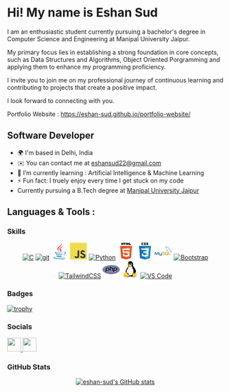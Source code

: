 <!-- ![github-header-image](https://github.com/eshan-sud/eshan-sud/assets/113531303/15b78725-3896-4a14-befa-30302e0cdf78) -->

Hi! My name is Eshan Sud
=================================================================================================================================

<!-- ![](https://user-images.githubusercontent.com/18350557/176309783-0785949b-9127-417c-8b55-ab5a4333674e.gif) -->

<p>
I am an enthusiastic student currently pursuing a bachelor's degree in Computer Science and Engineering at Manipal University Jaipur.

My primary focus lies in establishing a strong foundation in core concepts, such as Data Structures and Algorithms, Object Oriented Porgramming and applying them to enhance my programming proficiency.

I invite you to join me on my professional journey of continuous learning and contributing to projects that create a positive impact.

I look forward to connecting with you.

Portfolio Website : <a href="https://eshan-sud.github.io/portfolio-website/" target="_blank">https://eshan-sud.github.io/portfolio-website/</a>
</p>

Software Developer
-----------------

* 🌍 I'm based in Delhi, India
* ✉️ You can contact me at [eshansud22@gmail.com](mailto:eshansud22@gmail.com)
* 🌱 I’m currently learning : Artificial Intelligence & Machine Learning
* ⚡ Fun fact: I truely enjoy every time I get stuck on my code
* Currently pursuing a B.Tech degree at <a href="https://jaipur.manipal.edu/" rel="nofollow"> Manipal University Jaipur
</a>

<h2>
    Languages & Tools :
</h2>

### Skills

<p align="center">
    <!-- C --> <a href="https://docs.microsoft.com/en-us/cpp/?view=msvc-170" target="_blank" rel="noreferrer"><img src="https://raw.githubusercontent.com/danielcranney/readme-generator/main/public/icons/skills/c-colored.svg" width="36" height="36" alt="C"></a>
    <!-- Git --> <a href="https://git-scm.com/" target="_blank" rel="noreferrer"><img src="https://www.vectorlogo.zone/logos/git-scm/git-scm-icon.svg" alt="git" width="40" height="40"></a>
    <!-- Java --> <a href="https://www.java.com" target="_blank" rel="noreferrer"><img src="https://raw.githubusercontent.com/devicons/devicon/master/icons/java/java-original.svg" alt="java" width="40" height="40"></a>
    <!-- JavaScript --> <a href="https://developer.mozilla.org/en-US/docs/Web/JavaScript" target="_blank" rel="noreferrer"><img src="https://raw.githubusercontent.com/devicons/devicon/master/icons/javascript/javascript-original.svg" alt="javascript" width="40" height="40"></a>
    <!-- Python --> <a href="https://www.python.org/" target="_blank" rel="noreferrer"><img src="https://raw.githubusercontent.com/danielcranney/readme-generator/main/public/icons/skills/python-colored.svg" width="36" height="36" alt="Python"></a>
    <!-- HTML5 --> <a href="https://www.w3.org/html/" target="_blank" rel="noreferrer"><img src="https://raw.githubusercontent.com/devicons/devicon/master/icons/html5/html5-original-wordmark.svg" alt="html5" width="40" height="40"></a>
    <!-- CSS3 --> <a href="https://www.w3schools.com/css/" target="_blank" rel="noreferrer"><img src="https://raw.githubusercontent.com/devicons/devicon/master/icons/css3/css3-original-wordmark.svg" alt="css3" width="40" height="40"></a>
    <!-- MySQL --> <a href="https://www.mysql.com/" target="_blank" rel="noreferrer"><img src="https://raw.githubusercontent.com/devicons/devicon/master/icons/mysql/mysql-original-wordmark.svg" alt="mysql" width="40" height="40"></a>
    <!-- Bootstrap CSS --> <a href="https://getbootstrap.com/" target="_blank" rel="noreferrer"><img src="https://raw.githubusercontent.com/danielcranney/readme-generator/main/public/icons/skills/bootstrap-colored.svg" width="36" height="36" alt="Bootstrap"></a>
    <!-- Tailwind CSS --> <a href="https://tailwindcss.com/" target="_blank" rel="noreferrer"><img src="https://raw.githubusercontent.com/danielcranney/readme-generator/main/public/icons/skills/tailwindcss-colored.svg" width="36" height="36" alt="TailwindCSS"></a>
    <!-- PhP --> <a href="https://www.php.net" target="_blank" rel="noreferrer"><img src="https://raw.githubusercontent.com/devicons/devicon/master/icons/php/php-original.svg" alt="php" width="40" height="40"></a>
    <!-- Linux --> <a href="https://www.linux.org/" target="_blank" rel="noreferrer"><img src="https://raw.githubusercontent.com/devicons/devicon/master/icons/linux/linux-original.svg" alt="Linux" width="40" height="40"/></a>
    <!-- VS Code --> <a href="https://code.visualstudio.com/" target="_blank" rel="noreferrer"><img src="https://github.com/eshan-sud/eshan-sud/assets/113531303/ba7daee0-4c97-4931-8975-0e4d7da6f8e5" alt="VS Code" width="40" height="40"></a>
</p>

### Badges

<!-- [![trophy](https://github-profile-trophy.vercel.app/?username=eshan-sud)](https://github.com/ryo-ma/github-profile-trophy -->
[![trophy](https://github-profile-trophy.vercel.app/?username=eshan-sud&theme=onedark)](https://github.com/ryo-ma/github-profile-trophy)


### Socials

<a href="https://www.github.com/eshan-sud" target="_blank" rel="noreferrer">
    <picture>
        <source media="(prefers-color-scheme: dark)" srcset="https://raw.githubusercontent.com/danielcranney/readme-generator/main/public/icons/socials/github-dark.svg">
        <source media="(prefers-color-scheme: light)" srcset="https://raw.githubusercontent.com/danielcranney/readme-generator/main/public/icons/socials/github.svg">
        <img src="https://raw.githubusercontent.com/danielcranney/readme-generator/main/public/icons/socials/github.svg" width="32" height="32">
    </picture>
</a>
<a href="https://www.linkedin.com/in/eshan-sud" target="_blank" rel="noreferrer">
    <picture>
        <source media="(prefers-color-scheme: dark)" srcset="https://raw.githubusercontent.com/danielcranney/readme-generator/main/public/icons/socials/linkedin-dark.svg">
        <source media="(prefers-color-scheme: light)" srcset="https://raw.githubusercontent.com/danielcranney/readme-generator/main/public/icons/socials/linkedin.svg">
        <img src="https://raw.githubusercontent.com/danielcranney/readme-generator/main/public/icons/socials/linkedin.svg" width="32" height="32">
    </picture>
</a>


### GitHub Stats
<div align="center">
    <a href="http://www.github.com/eshan-sud"><img src="https://github-readme-stats.vercel.app/api?username=eshan-sud&show_icons=true&hide=&count_private=true&title_color=3382ed&text_color=ffffff&icon_color=3382ed&bg_color=1c1917&hide_border=true&show_icons=true" alt="eshan-sud's GitHub stats"></a>
</div>


<!-- 

-- <br/>VS Code     : <a href="https://code.visualstudio.com/" target="_blank" rel="noreferrer"><img src="https://github.com/eshan-sud/eshan-sud/assets/113531303/ba7daee0-4c97-4931-8975-0e4d7da6f8e5" alt="VS Code" width="40" height="40"></a>
<br/>AWS         : <a href="https://aws.amazon.com" target="_blank" rel="noreferrer"><img src="https://raw.githubusercontent.com/devicons/devicon/master/icons/amazonwebservices/amazonwebservices-original-wordmark.svg" alt="aws" width="40" height="40"></a>
<br/>Azure       : <a href="https://azure.microsoft.com/en-in/" target="_blank" rel="noreferrer"><img src="https://www.vectorlogo.zone/logos/microsoft_azure/microsoft_azure-icon.svg" alt="azure" width="40" height="40"></a>
<br/>Android     : <a href="https://android.com/" target="_blank" rel="noreferrer"><img src="https://raw.githubusercontent.com/devicons/devicon/master/icons/android/android-original-wordmark.svg" alt="Android" width="40" height="40"/></a>
<br/>Arduino     : <a href="https://www.arduino.cc/" target="_blank" rel="noreferrer"><img src="https://cdn.worldvectorlogo.com/logos/arduino-1.svg" alt="arduino" width="40" height="40"></a>
<br/>Bash        : <a href="https://www.gnu.org/software/bash/" target="_blank" rel="noreferrer"><img src="https://www.vectorlogo.zone/logos/gnu_bash/gnu_bash-icon.svg" alt="bash" width="40" height="40"></a>
<br/>Blender     : <a href="https://www.blender.org/" target="_blank" rel="noreferrer"><img src="https://download.blender.org/branding/community/blender_community_badge_white.svg" alt="blender" width="40" height="40"></a>
-- <br/>Bootstrap CSS : <a href="https://getbootstrap.com/" target="_blank" rel="noreferrer"><img src="https://raw.githubusercontent.com/danielcranney/readme-generator/main/public/icons/skills/bootstrap-colored.svg" width="36" height="36" alt="Bootstrap"></a>
-- <br/>C           : <a href="https://docs.microsoft.com/en-us/cpp/?view=msvc-170" target="_blank" rel="noreferrer"><img src="https://raw.githubusercontent.com/danielcranney/readme-generator/main/public/icons/skills/c-colored.svg" width="36" height="36" alt="C"></a>
-- <br/>CSS3        : <a href="https://www.w3schools.com/css/" target="_blank" rel="noreferrer"><img src="https://raw.githubusercontent.com/devicons/devicon/master/icons/css3/css3-original-wordmark.svg" alt="css3" width="40" height="40"></a>
<br/>Figma       : <a href="https://www.figma.com/" target="_blank" rel="noreferrer"><img src="https://raw.githubusercontent.com/danielcranney/readme-generator/main/public/icons/skills/figma-colored.svg" width="40" height="40" alt="Figma"></a>
<br/>Cypress     : <a href="https://www.cypress.io" target="_blank" rel="noreferrer"><img src="https://raw.githubusercontent.com/simple-icons/simple-icons/6e46ec1fc23b60c8fd0d2f2ff46db82e16dbd75f/icons/cypress.svg" alt="cypress" width="40" height="40"></a>
<br/>Dart        : <a href="https://dart.dev" target="_blank" rel="noreferrer"><img src="https://www.vectorlogo.zone/logos/dartlang/dartlang-icon.svg" alt="dart" width="40" height="40"></a>
<br/>Docker      : <a href="https://www.docker.com/" target="_blank" rel="noreferrer"><img src="https://raw.githubusercontent.com/devicons/devicon/master/icons/docker/docker-original-wordmark.svg" alt="docker" width="40" height="40"></a>
<br/>Kubernetes  : <a href="https://kubernetes.io" target="_blank" rel="noreferrer"><img src="https://www.vectorlogo.zone/logos/kubernetes/kubernetes-icon.svg" alt="kubernetes" width="40" height="40"></a>
<br/>.NET        : <a href="https://dotnet.microsoft.com/" target="_blank" rel="noreferrer"><img src="https://raw.githubusercontent.com/devicons/devicon/master/icons/dot-net/dot-net-original-wordmark.svg" alt="dotnet" width="40" height="40"></a>
<br/>Firebase    : <a href="https://firebase.google.com/" target="_blank" rel="noreferrer"><img src="https://www.vectorlogo.zone/logos/firebase/firebase-icon.svg" alt="firebase" width="40" height="40"></a>
<br/>Flutter     : <a href="https://flutter.dev" target="_blank" rel="noreferrer"><img src="https://www.vectorlogo.zone/logos/flutterio/flutterio-icon.svg" alt="flutter" width="40" height="40"></a>
<br/>Framer      : <a href="https://www.framer.com/" target="_blank" rel="noreferrer"><img src="https://www.vectorlogo.zone/logos/framer/framer-icon.svg" alt="framer" width="40" height="40"></a>
<br/>Google Cloud: <a href="https://cloud.google.com" target="_blank" rel="noreferrer"><img src="https://www.vectorlogo.zone/logos/google_cloud/google_cloud-icon.svg" alt="gcp" width="40" height="40"></a>
-- <br/>Git         : <a href="https://git-scm.com/" target="_blank" rel="noreferrer"><img src="https://www.vectorlogo.zone/logos/git-scm/git-scm-icon.svg" alt="git" width="40" height="40"></a>
<br/>GraphQL     : <a href="https://graphql.org" target="_blank" rel="noreferrer"><img src="https://www.vectorlogo.zone/logos/graphql/graphql-icon.svg" alt="graphql" width="40" height="40"></a>
<br/>ifttt       : <a href="https://ifttt.com/" target="_blank" rel="noreferrer"><img src="https://www.vectorlogo.zone/logos/ifttt/ifttt-ar21.svg" alt="ifttt" width="40" height="40"></a>
-- <br/>HTML5       : <a href="https://www.w3.org/html/" target="_blank" rel="noreferrer"><img src="https://raw.githubusercontent.com/devicons/devicon/master/icons/html5/html5-original-wordmark.svg" alt="html5" width="40" height="40"></a>
<br/>Photoshop   : <a href="https://www.adobe.com/in/products/illustrator.html" target="_blank" rel="noreferrer"><img src="https://www.vectorlogo.zone/logos/adobe_illustrator/adobe_illustrator-icon.svg" alt="illustrator" width="40" height="40"></a>
-- <br/>Java        : <a href="https://www.java.com" target="_blank" rel="noreferrer"><img src="https://raw.githubusercontent.com/devicons/devicon/master/icons/java/java-original.svg" alt="java" width="40" height="40"></a>
<br/>Java Spring : <a href="https://spring.io/" target="_blank" rel="noreferrer"><img src="https://www.vectorlogo.zone/logos/springio/springio-icon.svg" alt="spring" width="40" height="40"></a>
-- <br/>Tailwind CSS: <a href="https://tailwindcss.com/" target="_blank" rel="noreferrer"><img src="https://raw.githubusercontent.com/danielcranney/readme-generator/main/public/icons/skills/tailwindcss-colored.svg" width="36" height="36" alt="TailwindCSS"></a>
<br/>Materialize CSS : <a href="https://materializecss.com/" target="_blank" rel="noreferrer"><img src="https://raw.githubusercontent.com/prplx/svg-logos/5585531d45d294869c4eaab4d7cf2e9c167710a9/svg/materialize.svg" alt="materialize" width="40" height="40"></a>
-- <br/>JavaScript  : <a href="https://developer.mozilla.org/en-US/docs/Web/JavaScript" target="_blank" rel="noreferrer"><img src="https://raw.githubusercontent.com/devicons/devicon/master/icons/javascript/javascript-original.svg" alt="javascript" width="40" height="40"></a>
<br/>Angular     : <a href="https://angular.io" target="_blank" rel="noreferrer"><img src="https://angular.io/assets/images/logos/angular/angular.svg" alt="angular" width="40" height="40"></a>
<br/>React.js    : <a href="https://react.dev/" target="_blank" rel="noreferrer"><img src="https://raw.githubusercontent.com/devicons/devicon/master/icons/react/react-original-wordmark.svg" alt="React" width="40" height="40"/></a>
<br/>Node.js     : <a href="https://nodejs.org/" target="_blank" rel="noreferrer"><img src="https://raw.githubusercontent.com/devicons/devicon/master/icons/nodejs/nodejs-original-wordmark.svg" alt="Nodejs" width="40" height="40"/></a>
<br/>Node.js     : <a href="https://nodejs.org/" target="_blank" rel="noreferrer"><img src="https://raw.githubusercontent.com/danielcranney/readme-generator/main/public/icons/skills/nodejs-colored.svg" width="36" height="36" alt="NodeJS"></a>
<br/>Next.js     : <a href="https://nextjs.org/" target="_blank" rel="noreferrer"><img src="https://raw.githubusercontent.com/danielcranney/readme-generator/main/public/icons/skills/nextjs-colored.svg" width="36" height="36" alt="NextJs"></a>
<br/>Express.js  : <a href="https://expressjs.com" target="_blank" rel="noreferrer"><img src="https://raw.githubusercontent.com/devicons/devicon/master/icons/express/express-original-wordmark.svg" alt="express" width="40" height="40"></a>
<br/>React Native: <a href="https://reactnative.dev/" target="_blank" rel="noreferrer"><img src="https://reactnative.dev/img/header_logo.svg" alt="reactnative" width="40" height="40"></a>
<br/>Redux.js    : <a href="https://redux.js.org" target="_blank" rel="noreferrer"><img src="https://raw.githubusercontent.com/devicons/devicon/master/icons/redux/redux-original.svg" alt="redux" width="40" height="40"></a>
<br/>Next.js     : <a href="https://nextjs.org/" target="_blank" rel="noreferrer"><img src="https://cdn.worldvectorlogo.com/logos/nextjs-2.svg" alt="nextjs" width="40" height="40"></a>
<br/>Mocha.js    : <a href="https://mochajs.org" target="_blank" rel="noreferrer"><img src="https://www.vectorlogo.zone/logos/mochajs/mochajs-icon.svg" alt="mocha" width="40" height="40"></a>
<br/>Kafka       : <a href="https://kafka.apache.org/" target="_blank" rel="noreferrer"><img src="https://www.vectorlogo.zone/logos/apache_kafka/apache_kafka-icon.svg" alt="kafka" width="40" height="40"></a>
<br/>Kotlin      : <a href="https://kotlinlang.org" target="_blank" rel="noreferrer"><img src="https://www.vectorlogo.zone/logos/kotlinlang/kotlinlang-icon.svg" alt="kotlin" width="40" height="40"></a>
-- <br/>Linux       : <a href="https://www.linux.org/" target="_blank" rel="noreferrer"><img src="https://raw.githubusercontent.com/devicons/devicon/master/icons/linux/linux-original.svg" alt="Linux" width="40" height="40"/></a>
<br/>Math Works  : <a href="https://www.mathworks.com/" target="_blank" rel="noreferrer"><img src="https://upload.wikimedia.org/wikipedia/commons/2/21/Matlab_Logo.png" alt="matlab" width="40" height="40"></a>
-- <br/>MySQL       : <a href="https://www.mysql.com/" target="_blank" rel="noreferrer"><img src="https://raw.githubusercontent.com/devicons/devicon/master/icons/mysql/mysql-original-wordmark.svg" alt="mysql" width="40" height="40"></a>
<br/>MongoDB     : <a href="https://www.mongodb.com/" target="_blank" rel="noreferrer"><img src="https://raw.githubusercontent.com/devicons/devicon/master/icons/mongodb/mongodb-original-wordmark.svg" alt="mongodb" width="40" height="40"></a>
<br/>NativeScript: <a href="https://nativescript.org/" target="_blank" rel="noreferrer"><img src="https://raw.githubusercontent.com/detain/svg-logos/780f25886640cef088af994181646db2f6b1a3f8/svg/nativescript.svg" alt="nativescript" width="40" height="40"></a>
<br/>Oracle      : <a href="https://www.oracle.com/" target="_blank" rel="noreferrer"><img src="https://raw.githubusercontent.com/devicons/devicon/master/icons/oracle/oracle-original.svg" alt="oracle" width="40" height="40"></a>
<br/>Pandas      : <a href="https://pandas.pydata.org/" target="_blank" rel="noreferrer"><img src="https://raw.githubusercontent.com/devicons/devicon/2ae2a900d2f041da66e950e4d48052658d850630/icons/pandas/pandas-original.svg" alt="pandas" width="40" height="40"></a>
<br/>Photoshop   : <a href="https://www.photoshop.com/en" target="_blank" rel="noreferrer"><img src="https://raw.githubusercontent.com/devicons/devicon/master/icons/photoshop/photoshop-line.svg" alt="photoshop" width="40" height="40"></a>
-- <br/>PhP         : <a href="https://www.php.net" target="_blank" rel="noreferrer"><img src="https://raw.githubusercontent.com/devicons/devicon/master/icons/php/php-original.svg" alt="php" width="40" height="40"></a>
<br/>PostgreSQL  : <a href="https://www.postgresql.org" target="_blank" rel="noreferrer"><img src="https://raw.githubusercontent.com/devicons/devicon/master/icons/postgresql/postgresql-original-wordmark.svg" alt="postgresql" width="40" height="40"></a>
<br/>Postman     : <a href="https://postman.com" target="_blank" rel="noreferrer"><img src="https://www.vectorlogo.zone/logos/getpostman/getpostman-icon.svg" alt="postman" width="40" height="40"></a>
-- <br/>Python      : <a href="https://www.python.org/" target="_blank" rel="noreferrer"><img src="https://raw.githubusercontent.com/danielcranney/readme-generator/main/public/icons/skills/python-colored.svg" width="36" height="36" alt="Python"></a>
<br/>Flask       : <a href="https://flask.palletsprojects.com/" target="_blank" rel="noreferrer"><img src="https://www.vectorlogo.zone/logos/pocoo_flask/pocoo_flask-icon.svg" alt="flask" width="40" height="40"></a>
<br/>OpenCV      : <a href="https://opencv.org/" target="_blank" rel="noreferrer"><img src="https://www.vectorlogo.zone/logos/opencv/opencv-icon.svg" alt="opencv" width="40" height="40"></a>
<br/>Django      : <a href="https://www.djangoproject.com/" target="_blank" rel="noreferrer"><img src="https://cdn.worldvectorlogo.com/logos/django.svg" alt="django" width="40" height="40"></a>
<br/>PyTorch     : <a href="https://pytorch.org/" target="_blank" rel="noreferrer"><img src="https://www.vectorlogo.zone/logos/pytorch/pytorch-icon.svg" alt="pytorch" width="40" height="40"></a>
<br/>SciKit      : <a href="https://scikit-learn.org/" target="_blank" rel="noreferrer"><img src="https://upload.wikimedia.org/wikipedia/commons/0/05/Scikit_learn_logo_small.svg" alt="scikit_learn" width="40" height="40"></a>
<br/>Seaborn     : <a href="https://seaborn.pydata.org/" target="_blank" rel="noreferrer"><img src="https://seaborn.pydata.org/_images/logo-mark-lightbg.svg" alt="seaborn" width="40" height="40"></a>
<br/>Selenium    : <a href="https://www.selenium.dev" target="_blank" rel="noreferrer"><img src="https://raw.githubusercontent.com/detain/svg-logos/780f25886640cef088af994181646db2f6b1a3f8/svg/selenium-logo.svg" alt="selenium" width="40" height="40"></a>
<br/>Sketch      : <a href="https://www.sketch.com/" target="_blank" rel="noreferrer"><img src="https://www.vectorlogo.zone/logos/sketchapp/sketchapp-icon.svg" alt="sketch" width="40" height="40"></a>
<br/>Tensor Flow : <a href="https://www.tensorflow.org" target="_blank" rel="noreferrer"><img src="https://www.vectorlogo.zone/logos/tensorflow/tensorflow-icon.svg" alt="tensorflow" width="40" height="40"></a>
<br/>Unreal Engine: <a href="https://unrealengine.com/" target="_blank" rel="noreferrer"><img src="https://raw.githubusercontent.com/kenangundogan/fontisto/036b7eca71aab1bef8e6a0518f7329f13ed62f6b/icons/svg/brand/unreal-engine.svg" alt="unreal" width="40" height="40"></a>
<br/>Vagrant UP  : <a href="https://www.vagrantup.com/" target="_blank" rel="noreferrer"><img src="https://www.vectorlogo.zone/logos/vagrantup/vagrantup-icon.svg" alt="vagrant" width="40" height="40"></a>
<br/>Zapier      : <a href="https://zapier.com" target="_blank" rel="noreferrer"><img src="https://www.vectorlogo.zone/logos/zapier/zapier-icon.svg" alt="zapier" width="40" height="40"></a>

-->
